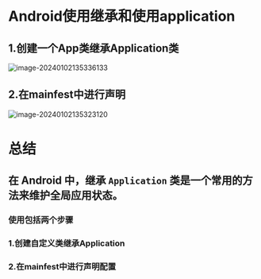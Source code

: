 # Android使用继承和使用application

## 1.创建一个App类继承Application类

![image-20240102135336133](https://s2.loli.net/2024/01/02/iemtYK5clvg6Gru.png)

## 2.在mainfest中进行声明

![image-20240102135323120](https://s2.loli.net/2024/01/02/jbxvWOiKGDU2Pqr.png)

# 总结

## 在 Android 中，继承 `Application` 类是一个常用的方法来维护全局应用状态。

### 使用包括两个步骤

### 1.创建自定义类继承Application

### 2.在mainfest中进行声明配置